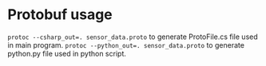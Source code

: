 # Protobuf usage
`protoc --csharp_out=. sensor_data.proto` to generate ProtoFile.cs file used in main program.
`protoc --python_out=. sensor_data.proto` to generate python.py file used in python script.